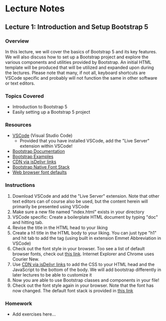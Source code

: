 # Lecture Notes

## Lecture 1: Introduction and Setup Bootstrap 5

### Overview
In this lecture, we will cover the basics of Bootstrap 5 and its key features. We will also discuss how to set up a Bootstrap project and explore the various components and utilities provided by Bootstrap. An initial HTML template will be produced that will be utilized and expanded upon during the lectures. Please note that many, if not all, keyboard shortcuts are VSCode specific and probably will not function the same in other software or text editors.

### Topics Covered
- Introduction to Bootstrap 5
- Easily setting up a Bootstrap 5 project

### Resources
- [VSCode](https://code.visualstudio.com/) (Visual Studio Code)
  - Provided that you have installed VSCode, add the "Live Server" extension within VSCode!
- [Bootstrap Documentation](https://getbootstrap.com/docs/5.0/getting-started/introduction/)
- [Bootstrap Examples](https://getbootstrap.com/docs/5.0/examples/)
- [CDN via jsDelivr links](https://getbootstrap.com/docs/5.0/getting-started/download/#cdn-via-jsdelivr)
- [Bootstrap Native Font Stack](https://getbootstrap.com/docs/5.0/content/reboot/#native-font-stack)
- [Web browser font defaults](https://granneman.com/webdev/coding/css/fonts-and-formatting/web-browser-font-defaults)

### Instructions
1. Download VSCode and add the "Live Server" extension. Note that other text editors can of course also be used, but the content herein will primarily be presented using VSCode
1. Make sure a new file named "index.html" exists in your directory
1. VSCode specific: Create a boilerplate HTML document by typing "doc" and hitting tab.
1. Revise the title in the HTML head to your liking
1. Create a h1 title in the HTML body to your liking. You can just type "h1" and hit tab to add the tag (using built in extension Emmet Abbreviation in VSCode)
1. Check out the font style in your browser. Too see a list of default browser fonts, check out [this link](https://granneman.com/webdev/coding/css/fonts-and-formatting/web-browser-font-defaults). Internet Explorer and Chrome uses Courier New.
1. Use [CDN via jsDelivr links](https://getbootstrap.com/docs/5.0/getting-started/download/#cdn-via-jsdelivr) to add the CSS to your HTML head and the JavaScript to the bottom of the body. We will add bootstrap differently in later lectures to be able to customize it
1. Now you are able to use Bootstrap classes and components in your file!
1. Check out the font style again in your browser. Note that the font has now changed. The default font stack is provided in [this link](https://getbootstrap.com/docs/5.0/content/reboot/#native-font-stack)


### Homework
- Add exercises here...
